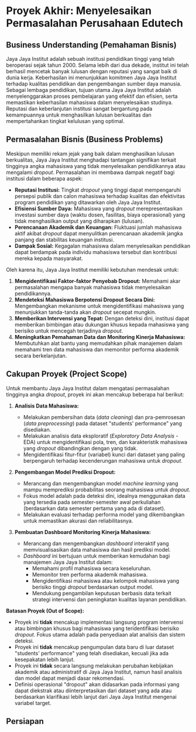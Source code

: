 # Proyek Akhir: Menyelesaikan Permasalahan Perusahaan Edutech

## Business Understanding (Pemahaman Bisnis)

Jaya Jaya Institut adalah sebuah institusi pendidikan tinggi yang telah beroperasi sejak tahun 2000. Selama lebih dari dua dekade, institut ini telah berhasil mencetak banyak lulusan dengan reputasi yang sangat baik di dunia kerja. Keberhasilan ini menunjukkan komitmen Jaya Jaya Institut terhadap kualitas pendidikan dan pengembangan sumber daya manusia. Sebagai lembaga pendidikan, tujuan utama Jaya Jaya Institut adalah menyelenggarakan proses pembelajaran yang efektif dan efisien, serta memastikan keberhasilan mahasiswa dalam menyelesaikan studinya. Reputasi dan keberlanjutan institusi sangat bergantung pada kemampuannya untuk menghasilkan lulusan berkualitas dan mempertahankan tingkat kelulusan yang optimal.

## Permasalahan Bisnis (Business Problems)

Meskipun memiliki rekam jejak yang baik dalam menghasilkan lulusan berkualitas, Jaya Jaya Institut menghadapi tantangan signifikan terkait tingginya angka mahasiswa yang tidak menyelesaikan pendidikannya atau mengalami _dropout_. Permasalahan ini membawa dampak negatif bagi institusi dalam beberapa aspek:

-   **Reputasi Institusi:** Tingkat _dropout_ yang tinggi dapat mempengaruhi persepsi publik dan calon mahasiswa terhadap kualitas dan efektivitas program pendidikan yang ditawarkan oleh Jaya Jaya Institut.
-   **Efisiensi Sumber Daya:** Mahasiswa yang _dropout_ merepresentasikan investasi sumber daya (waktu dosen, fasilitas, biaya operasional) yang tidak menghasilkan output yang diharapkan (lulusan).
-   **Perencanaan Akademik dan Keuangan:** Fluktuasi jumlah mahasiswa aktif akibat _dropout_ dapat menyulitkan perencanaan akademik jangka panjang dan stabilitas keuangan institusi.
-   **Dampak Sosial:** Kegagalan mahasiswa dalam menyelesaikan pendidikan dapat berdampak pada individu mahasiswa tersebut dan kontribusi mereka kepada masyarakat.

Oleh karena itu, Jaya Jaya Institut memiliki kebutuhan mendesak untuk:

1.  **Mengidentifikasi Faktor-faktor Penyebab Dropout:** Memahami akar permasalahan mengapa banyak mahasiswa tidak menyelesaikan pendidikannya.
2.  **Mendeteksi Mahasiswa Berpotensi Dropout Secara Dini:** Mengembangkan mekanisme untuk mengidentifikasi mahasiswa yang menunjukkan tanda-tanda akan _dropout_ secepat mungkin.
3.  **Memberikan Intervensi yang Tepat:** Dengan deteksi dini, institusi dapat memberikan bimbingan atau dukungan khusus kepada mahasiswa yang berisiko untuk mencegah terjadinya _dropout_.
4.  **Meningkatkan Pemahaman Data dan Monitoring Kinerja Mahasiswa:** Membutuhkan alat bantu yang memudahkan pihak manajemen dalam memahami tren data mahasiswa dan memonitor performa akademik secara berkelanjutan.

## Cakupan Proyek (Project Scope)

Untuk membantu Jaya Jaya Institut dalam mengatasi permasalahan tingginya angka _dropout_, proyek ini akan mencakup beberapa hal berikut:

1.  **Analisis Data Mahasiswa:**
    
    -   Melakukan pembersihan data (_data cleaning_) dan pra-pemrosesan (_data preprocessing_) pada dataset "students' performance" yang disediakan.
    -   Melakukan analisis data eksploratif (_Exploratory Data Analysis_ - EDA) untuk mengidentifikasi pola, tren, dan karakteristik mahasiswa yang _dropout_ dibandingkan dengan yang tidak.
    -   Mengidentifikasi fitur-fitur (variabel) kunci dari dataset yang paling berpengaruh terhadap kecenderungan mahasiswa untuk _dropout_.
2.  **Pengembangan Model Prediksi Dropout:**
    
    -   Merancang dan mengembangkan model _machine learning_ yang mampu memprediksi probabilitas seorang mahasiswa untuk _dropout_.
    -   Fokus model adalah pada deteksi dini, idealnya menggunakan data yang tersedia pada semester-semester awal perkuliahan (berdasarkan data semester pertama yang ada di dataset).
    -   Melakukan evaluasi terhadap performa model yang dikembangkan untuk memastikan akurasi dan reliabilitasnya.
3.  **Pembuatan Dashboard Monitoring Kinerja Mahasiswa:**
    
    -   Merancang dan mengembangkan _dashboard_ interaktif yang memvisualisasikan data mahasiswa dan hasil prediksi model.
    -   _Dashboard_ ini bertujuan untuk memberikan kemudahan bagi manajemen Jaya Jaya Institut dalam:
        -   Memahami profil mahasiswa secara keseluruhan.
        -   Memonitor tren performa akademik mahasiswa.
        -   Mengidentifikasi mahasiswa atau kelompok mahasiswa yang berisiko tinggi _dropout_ berdasarkan output model.
        -   Mendukung pengambilan keputusan berbasis data terkait strategi intervensi dan peningkatan kualitas layanan pendidikan.

**Batasan Proyek (Out of Scope):**

-   Proyek ini **tidak** mencakup implementasi langsung program intervensi atau bimbingan khusus bagi mahasiswa yang teridentifikasi berisiko _dropout_. Fokus utama adalah pada penyediaan alat analisis dan sistem deteksi.
-   Proyek ini **tidak** mencakup pengumpulan data baru di luar dataset "students' performance" yang telah disediakan, kecuali jika ada kesepakatan lebih lanjut.
-   Proyek ini **tidak** secara langsung melakukan perubahan kebijakan akademik atau administratif di Jaya Jaya Institut, namun hasil analisis dan model dapat menjadi dasar rekomendasi.
-   Definisi operasional "dropout" akan didasarkan pada informasi yang dapat diekstrak atau diinterpretasikan dari dataset yang ada atau berdasarkan klarifikasi lebih lanjut dari Jaya Jaya Institut mengenai variabel target.

## Persiapan

